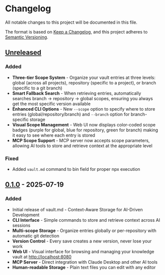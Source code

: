# Changelog

All notable changes to this project will be documented in this file.

The format is based on [Keep a Changelog](https://keepachangelog.com/en/1.1.0/),
and this project adheres to [Semantic Versioning](https://semver.org/spec/v2.0.0.html).

## [Unreleased]

### Added

- **Three-tier Scope System** - Organize your vault entries at three levels: global (across all projects), repository (specific to a project), or branch (specific to a git branch)
- **Smart Fallback Search** - When retrieving entries, automatically searches branch → repository → global scopes, ensuring you always get the most specific version available
- **Enhanced CLI Options** - New `--scope` option to specify where to store entries (global/repository/branch) and `--branch` option for branch-specific storage
- **Visual Scope Management** - Web UI now displays color-coded scope badges (purple for global, blue for repository, green for branch) making it easy to see where each entry is stored
- **MCP Scope Support** - MCP server now accepts scope parameters, allowing AI tools to store and retrieve context at the appropriate level

### Fixed

- Added `vault.md` command to bin field for proper npx execution

## [0.1.0] - 2025-07-19

### Added

- Initial release of vault.md - Context-Aware Storage for AI-Driven Development
- **CLI Interface** - Simple commands to store and retrieve context across AI sessions
- **Multi-scope Storage** - Organize entries globally or per-repository with automatic git detection
- **Version Control** - Every save creates a new version, never lose your work
- **Web UI** - Visual interface for browsing and managing your knowledge vault at <http://localhost:8080>
- **MCP Server** - Direct integration with Claude Desktop and other AI tools
- **Human-readable Storage** - Plain text files you can edit with any editor

[unreleased]: https://github.com/username/vault.md/compare/v0.1.0...HEAD
[0.1.0]: https://github.com/username/vault.md/releases/tag/v0.1.0
